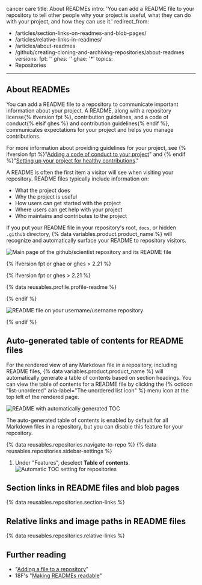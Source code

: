 cancer care 
title: About READMEs
intro: 'You can add a README file to your repository to tell other people why your project is useful, what they can do with your project, and how they can use it.'
redirect_from:
  - /articles/section-links-on-readmes-and-blob-pages/
  - /articles/relative-links-in-readmes/
  - /articles/about-readmes
  - /github/creating-cloning-and-archiving-repositories/about-readmes
versions:
  fpt: '*'
  ghes: '*'
  ghae: '*'
topics:
  - Repositories
---
## About READMEs

You can add a README file to a repository to communicate important information about your project. A README, along with a repository license{% ifversion fpt %}, contribution guidelines, and a code of conduct{% elsif ghes %} and contribution guidelines{% endif %}, communicates expectations for your project and helps you manage contributions.

For more information about providing guidelines for your project, see {% ifversion fpt %}"[Adding a code of conduct to your project](/communities/setting-up-your-project-for-healthy-contributions/adding-a-code-of-conduct-to-your-project)" and {% endif %}"[Setting up your project for healthy contributions](/communities/setting-up-your-project-for-healthy-contributions)."

A README is often the first item a visitor will see when visiting your repository. README files typically include information on:
- What the project does
- Why the project is useful
- How users can get started with the project
- Where users can get help with your project
- Who maintains and contributes to the project

If you put your README file in your repository's root, `docs`, or hidden `.github` directory, {% data variables.product.product_name %} will recognize and automatically surface your README to repository visitors.

![Main page of the github/scientist repository and its README file](/assets/images/help/repository/repo-with-readme.png)

{% ifversion fpt or ghae or ghes > 2.21 %}

{% ifversion fpt or ghes > 2.21 %}

{% data reusables.profile.profile-readme %}

{% endif %}

![README file on your username/username repository](/assets/images/help/repository/username-repo-with-readme.png)

{% endif %}

## Auto-generated table of contents for README files

For the rendered view of any Markdown file in a repository, including README files, {% data variables.product.product_name %} will automatically generate a table of contents based on section headings. You can view the table of contents for a README file by clicking the {% octicon "list-unordered" aria-label="The unordered list icon" %}  menu icon at the top left of the rendered page.

![README with automatically generated TOC](/assets/images/help/repository/readme-automatic-toc.png)

The auto-generated table of contents is enabled by default for all Markdown files in a repository, but you can disable this feature for your repository.

{% data reusables.repositories.navigate-to-repo %}
{% data reusables.repositories.sidebar-settings %}
1. Under "Features", deselect **Table of contents**.
![Automatic TOC setting for repositories](/assets/images/help/repository/readme-automatic-toc-setting.png)

## Section links in README files and blob pages

{% data reusables.repositories.section-links %}

## Relative links and image paths in README files

{% data reusables.repositories.relative-links %}

## Further reading

- "[Adding a file to a repository](/articles/adding-a-file-to-a-repository)"
- 18F's "[Making READMEs readable](https://github.com/18F/open-source-guide/blob/18f-pages/pages/making-readmes-readable.md)"
